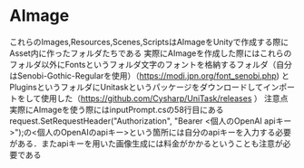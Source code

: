 # AImage
これらのImages,Resources,Scenes,ScriptsはAImageをUnityで作成する際にAsset内に作ったフォルダたちである
実際にAImageを作成した際にはこれらのフォルダ以外にFontsというフォルダ文字のフォントを格納するフォルダ（自分はSenobi-Gothic-Regularを使用）（https://modi.jpn.org/font_senobi.php)
とPluginsというフォルダにUnitaskというパッケージをダウンロードしてインポートをして使用した（https://github.com/Cysharp/UniTask/releases
）
注意点
実際にAImageを使う際にはinputPrompt.csの58行目にあるrequest.SetRequestHeader("Authorization", "Bearer <個人のOpenAI apiキー>");の<個人のOpenAIのapiキー>という箇所には自分のapiキーを入力する必要がある．またapiキーを用いた画像生成には料金がかかるということも注意が必要である
